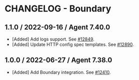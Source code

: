 # CHANGELOG - Boundary

## 1.1.0 / 2022-09-16 / Agent 7.40.0

* [Added] Add logs support. See [#12849](https://github.com/DataDog/integrations-core/pull/12849).
* [Added] Update HTTP config spec templates. See [#12890](https://github.com/DataDog/integrations-core/pull/12890).

## 1.0.0 / 2022-06-27 / Agent 7.38.0

* [Added] Add Boundary integration. See [#12410](https://github.com/DataDog/integrations-core/pull/12410).

